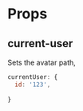 # Props

## current-user

Sets the avatar path,

```js
currentUser: {
  id: '123',
  
}
```

<Badge text="More Coming Soon..." type="warn"/>